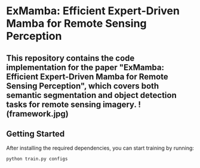 # ExMamba: Efficient Expert-Driven Mamba for Remote Sensing Perception

This repository contains the code implementation for the paper **"ExMamba: Efficient Expert-Driven Mamba for Remote Sensing Perception"**, which covers both semantic segmentation and object detection tasks for remote sensing imagery.
!(framework.jpg)
---

## Getting Started

After installing the required dependencies, you can start training by running:

```bash
python train.py configs

